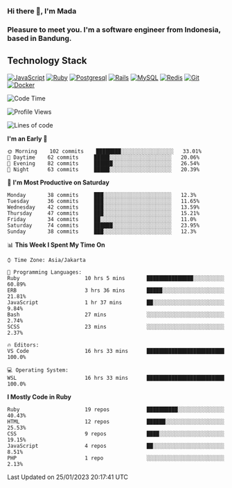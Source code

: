 ### Hi there 👋, I'm Mada
### Pleasure to meet you. I'm a software engineer from Indonesia, based in Bandung.

## Technology Stack

[![JavaScript](https://img.shields.io/badge/-JavaScript-%23F7DF1C?style=flat-square&logo=javascript&logoColor=000000&labelColor=%23F7DF1C&color=%23FFCE5A)](https://www.javascript.com/)
[![Ruby](https://img.shields.io/badge/Ruby-CC342D?style=flat-square&logo=ruby&logoColor=white)](https://www.ruby-lang.org/en/)
[![Postgresql](https://img.shields.io/badge/PostgreSQL-316192?style=flat-square&logo=postgresql&logoColor=ffffff)](https://www.postgresql.org/)
[![Rails](https://img.shields.io/badge/Ruby_on_Rails-CC0000?style=flat-square&logo=ruby-on-rails&logoColor=white)](https://rubyonrails.org/)
[![MySQL](https://img.shields.io/badge/-MySQL-4479A1?style=flat-square&logo=MySQL&logoColor=ffffff)](https://www.mysql.com/)
[![Redis](https://img.shields.io/badge/-Redis-DC382D?style=flat-square&logo=Redis&logoColor=ffffff)](https://redis.io/)
[![Git](https://img.shields.io/badge/-Git-%23F05032?style=flat-square&logo=git&logoColor=%23ffffff)](https://git-scm.com/)
[![Docker](https://img.shields.io/badge/-Docker-2496ED?style=flat-square&logo=docker&logoColor=ffffff)](https://www.docker.com/)
<!--
**madaarya/madaarya** is a ✨ _special_ ✨ repository because its `README.md` (this file) appears on your GitHub profile.

Here are some ideas to get you started:

- 🔭 I’m currently working on ...
- 🌱 I’m currently learning ...
- 👯 I’m looking to collaborate on ...
- 🤔 I’m looking for help with ...
- 💬 Ask me about ...
- 📫 How to reach me: ...
- 😄 Pronouns: ...
- ⚡ Fun fact: ...
-->
<!--START_SECTION:waka-->
![Code Time](http://img.shields.io/badge/Code%20Time-5%2C159%20hrs%2018%20mins-blue)

![Profile Views](http://img.shields.io/badge/Profile%20Views-0-blue)

![Lines of code](https://img.shields.io/badge/From%20Hello%20World%20I%27ve%20Written-863%20Thousand%20lines%20of%20code-blue)

**I'm an Early 🐤** 

```text
🌞 Morning    102 commits    ████████░░░░░░░░░░░░░░░░░   33.01% 
🌆 Daytime    62 commits     █████░░░░░░░░░░░░░░░░░░░░   20.06% 
🌃 Evening    82 commits     ██████░░░░░░░░░░░░░░░░░░░   26.54% 
🌙 Night      63 commits     █████░░░░░░░░░░░░░░░░░░░░   20.39%

```
📅 **I'm Most Productive on Saturday** 

```text
Monday       38 commits     ███░░░░░░░░░░░░░░░░░░░░░░   12.3% 
Tuesday      36 commits     ███░░░░░░░░░░░░░░░░░░░░░░   11.65% 
Wednesday    42 commits     ███░░░░░░░░░░░░░░░░░░░░░░   13.59% 
Thursday     47 commits     ███░░░░░░░░░░░░░░░░░░░░░░   15.21% 
Friday       34 commits     ██░░░░░░░░░░░░░░░░░░░░░░░   11.0% 
Saturday     74 commits     ██████░░░░░░░░░░░░░░░░░░░   23.95% 
Sunday       38 commits     ███░░░░░░░░░░░░░░░░░░░░░░   12.3%

```


📊 **This Week I Spent My Time On** 

```text
⌚︎ Time Zone: Asia/Jakarta

💬 Programming Languages: 
Ruby                     10 hrs 5 mins       ███████████████░░░░░░░░░░   60.89% 
ERB                      3 hrs 36 mins       █████░░░░░░░░░░░░░░░░░░░░   21.81% 
JavaScript               1 hr 37 mins        ██░░░░░░░░░░░░░░░░░░░░░░░   9.84% 
Bash                     27 mins             ░░░░░░░░░░░░░░░░░░░░░░░░░   2.74% 
SCSS                     23 mins             ░░░░░░░░░░░░░░░░░░░░░░░░░   2.37%

🔥 Editors: 
VS Code                  16 hrs 33 mins      █████████████████████████   100.0%

💻 Operating System: 
WSL                      16 hrs 33 mins      █████████████████████████   100.0%

```

**I Mostly Code in Ruby** 

```text
Ruby                     19 repos            ██████████░░░░░░░░░░░░░░░   40.43% 
HTML                     12 repos            ██████░░░░░░░░░░░░░░░░░░░   25.53% 
CSS                      9 repos             ████░░░░░░░░░░░░░░░░░░░░░   19.15% 
JavaScript               4 repos             ██░░░░░░░░░░░░░░░░░░░░░░░   8.51% 
PHP                      1 repo              ░░░░░░░░░░░░░░░░░░░░░░░░░   2.13%

```



 Last Updated on 25/01/2023 20:17:41 UTC
<!--END_SECTION:waka-->
